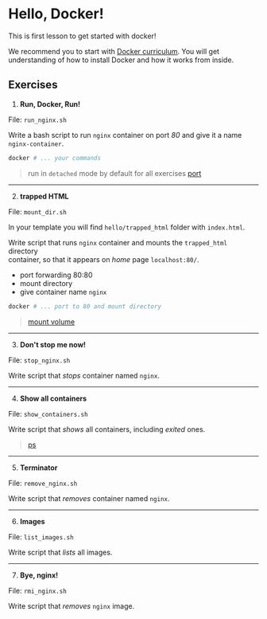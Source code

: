 # Hello, Docker!

This is first lesson to get started with docker!

We recommend you to start with [Docker curriculum](https://docker-curriculum.com/).
You will get understanding of how to install Docker and how it works from inside.


## Exercises

1. **Run, Docker, Run!**

File: `run_nginx.sh`

Write a bash script to run `nginx` container on port _80_ and give it a name `nginx-container`.

```bash
docker # ... your commands
```

> run in `detached` mode by default for all exercises
> [port](https://docs.docker.com/config/containers/container-networking/#published-ports)
___

2. **trapped HTML**

File: `mount_dir.sh`

In your template you will find `hello/trapped_html` folder with `index.html`. 

Write script that runs `nginx` container and mounts the `trapped_html` directory  
container, so that it appears on _home_ page `localhost:80/`.
- port forwarding 80:80
- mount directory
- give container name `nginx`

```bash
docker # ... port to 80 and mount directory
```

> [mount volume](https://www.digitalocean.com/community/tutorials/how-to-share-data-between-the-docker-container-and-the-host)
___

3. **Don't stop me now!**

File: `stop_nginx.sh`

Write script that _stops_ container named `nginx`.
___

4. **Show all containers**

File: `show_containers.sh`

Write script that _shows_ all containers, including _exited_ ones.

> [ps](https://docs.docker.com/engine/reference/commandline/ps/)
___

5. **Terminator**

File: `remove_nginx.sh`

Write script that _removes_ container named `nginx`.
___

6. **Images**

File: `list_images.sh`

Write script that _lists_ all images.
___

7. **Bye, nginx!**

File: `rmi_nginx.sh`

Write script that _removes_ `nginx` image.
